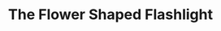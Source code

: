 ---
layout: project
title: "The Flower Shaped Flashlight"
client: "Golden Trees"
year: "2015"
sector: "Consumer electronics, children's products"
description: "An intuitive and user-friendly rechargeable night light designed for kids."
brief: "Our client wanted an innovative design for a USB charging light for the saturated children's light market."
solution: "This approachable and charming night-light and flashlight combo cleverly utilizes the familiar flower and flowerpot association to guide children on its usage. The child \"picks the flower,\" uses it as a flashlight and then \"plants\" it back in its flowerpot for easy recharging."
services:
 - "design research"
 - "ideation"
 - "user-centered design"
 - "3D CAD modeling"
 - "color"
 - "material"
 - "finish selection (CMF)"
 - "design documentation (tech pack)"
link: "http://goldentreestechnology.com/"
main_image: "/assets/images/projects/golden_trees__flashlight_nightlight/h_w_flower flashlight.jpg"
images:
 - "/assets/images/projects/golden_trees__flashlight_nightlight/p_w_flower flashlight_01.jpg"
 - "/assets/images/projects/golden_trees__flashlight_nightlight/p_w_flower flashlight_02.jpg"

---